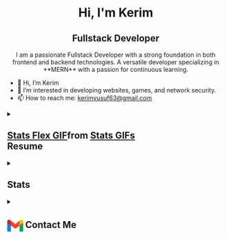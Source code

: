 <h1 align="center">Hi, I'm Kerim</h1>
<h2 align="center">
  Fullstack Developer
</h2>

<div align="center">
  I am a passionate Fullstack Developer with a strong foundation in both frontend and backend technologies. A versatile developer specializing in **MERN** with a passion for continuous learning.
</div>


- 👋 Hi, I’m Kerim
- 🌱 I’m interested in developing websites, games, and network security.
- 📫 How to reach me: kerimyusuf63@gmail.com

<details>
  <summary>
    <h2> 
      <div class="tenor-gif-embed" data-postid="23477283" data-share-method="host" data-aspect-ratio="1.75824" data-width="100%"><a href="https://tenor.com/view/stats-flex-blox-fruits-melee-defense-gif-23477283">Stats Flex GIF</a>from <a href="https://tenor.com/search/stats-gifs">Stats GIFs</a></div> <script type="text/javascript" async src="https://tenor.com/embed.js"></script>
      Resume
    </h2>
  </summary>

  <details>
    <summary><h4>Academics</h4></summary>
    <span><img src="https://img.shields.io/badge/BSc-Eastern Mediterranean University-1877F2?style=for-the-badge"></span>
    <span><img src="https://img.shields.io/badge/GPA-2.68-EFEEE9?style=for-the-badge"></span>
  </details>

  <details>
    <summary><h4> Experience</h4></summary>
    - **Junior Software Engineer** at The Pied Piper Pest Control Company Limited | Sep 2023 - Feb 2024
      <ul>
        <li>Maintained and revised the company website</li>
        <li>Used HTML, CSS, and JavaScript to add and edit the site according to client needs</li>
        <li>Redesigned parts of the site for a better user experience</li>
        <li>Created and added multiple landing pages for new products and services</li>
      </ul>
  </details>

  <details>
  <summary><h4>Tech Stack</h4></summary>

  ![JavaScript](https://img.shields.io/badge/javascript-%23323330.svg?style=for-the-badge&logo=javascript&logoColor=%23F7DF1E)
  ![React](https://img.shields.io/badge/React-20232A?style=for-the-badge&logo=react&logoColor=61DAFB)
  ![Node.js](https://img.shields.io/badge/node.js-339933?style=for-the-badge&logo=nodedotjs&logoColor=white)
  ![MongoDB](https://img.shields.io/badge/mongodb-4EA94B?style=for-the-badge&logo=mongodb&logoColor=white)
  ![.NET](https://img.shields.io/badge/.NET-5C2D91?style=for-the-badge&logo=.net&logoColor=white)
  ![HTML](https://img.shields.io/badge/HTML5-E34F26?style=for-the-badge&logo=html5&logoColor=white)
  ![CSS](https://img.shields.io/badge/CSS3-1572B6?style=for-the-badge&logo=css3&logoColor=white)
  ![tailwind](https://img.shields.io/badge/React-20232A?style=for-the-badge&logo=react&logoColor=61DAFB)
  ![redux](https://img.shields.io/badge/Redux-593D88?style=for-the-badge&logo=redux&logoColor=white)
  ![jquery](https://img.shields.io/badge/jQuery-0769AD?style=for-the-badge&logo=jquery&logoColor=white)
  ![postgres](https://img.shields.io/badge/PostgreSQL-316192?style=for-the-badge&logo=postgresql&logoColor=white)
  

  <!-- Add more technologies here -->

</details>
</details>

<details>
  <summary><h2>Stats</h2></summary>
  <div align="center">
    <img src="https://github-readme-stats.vercel.app/api?username=k3r1mY&theme=tokyonight&hide_border=false&include_all_commits=true&count_private=false"/><br/>
    <img src="https://github-readme-streak-stats.herokuapp.com/?user=k3r1mY&theme=tokyonight&hide_border=false"/><br/>
    <img src="https://github-readme-stats.vercel.app/api/top-langs/?username=k3r1mY&theme=tokyonight&hide_border=false&include_all_commits=true&count_private=false&layout=compact"/><br/>
    <img src="https://github-readme-activity-graph.vercel.app/graph?username=k3r1mY&theme=tokyo-night"/>
  </div>
</details>

<details>
  <summary><h2> <img align="center" src="icons/Contact.png" width="37"/> Contact Me</h2></summary>
  <p>
    <i>You can reach out to me via</i>
    <a href="mailto:kerimyusuf63@gmail.com">
    </a>
  </p>
</details>





<!---
k3r1mY/k3r1mY is a ✨ special ✨ repository because its `README.md` (this file) appears on your GitHub profile.
You can click the Preview link to take a look at your changes.
--->
